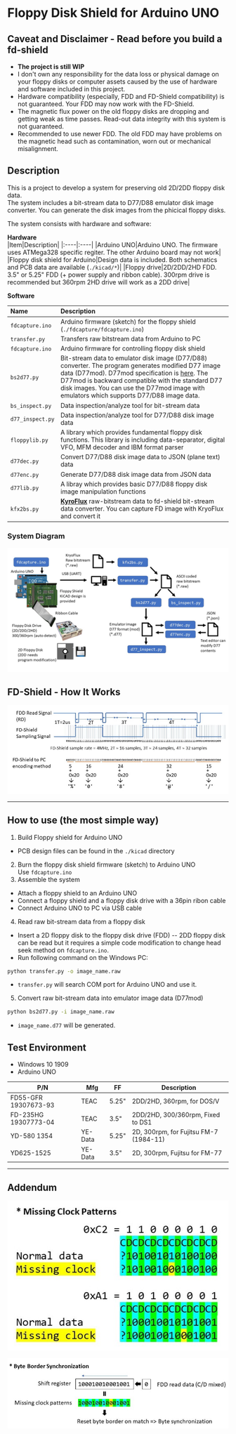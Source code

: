 # Floppy Disk Shield for Arduino UNO

## Caveat and Disclaimer - Read before you build a fd-shield  
- **The project is still WIP**
- I don't own any responsibility for the data loss or physical damage on your floppy disks or computer assets caused by the use of hardware and software included in this project.
- Hardware compatibility (especially, FDD and FD-Shield compatibility) is not guaranteed. Your FDD may now work with the FD-Shield.  
- The magnetic flux power on the old floppy disks are dropping and getting weak as time passes. Read-out data integrity with this system is not guaranteed.
- Recommended to use newer FDD. The old FDD may have problems on the magnetic head such as contamination, worn out or mechanical misalignment.

## Description
This is a project to develop a system for preserving old 2D/2DD floppy disk data.  
The system includes a bit-stream data to D77/D88 emulator disk image converter. You can generate the disk images from the phicical floppy disks.  

The system consists with hardware and software:  

**Hardware**  
|Item|Description|
|:----|:----|
|Arduino UNO|Arduino UNO. The firmware uses ATMega328 specific regiter. The other Arduino board may not work|
|Floppy disk shield for Arduino|Design data is included. Both schematics and PCB data are available (`./kicad/*`)|
|Floppy drive|2D/2DD/2HD FDD. 3.5" or 5.25" FDD (+ power supply and ribbon cable). 300rpm drive is recommended but 360rpm 2HD drive will work as a 2DD drive|  

**Software**  

|Name|Description|
|:--------|:-----------|
|`fdcapture.ino`|Arduino firmware (sketch) for the floppy shield (`./fdcapture/fdcapture.ino`)|
|`transfer.py`|Transfers raw bitstream data from Arduino to PC|
|`fdcapture.ino`|Arduino firmware for controlling floppy disk shield|
|`bs2d77.py`|Bit-stream data to emulator disk image (D77/D88) converter. The program generates modified D77 image data (D77mod). D77mod specification is [here](docs/D77mod_format.md). The D77mod is backward compatible with the standard D77 disk images. You can use the D77mod image with emulators which supports D77/D88 image data.|
|`bs_inspect.py`|Data inspection/analyze tool for bit-stream data|
|`d77_inspect.py`|Data inspection/analyze tool for D77/D88 disk image data|
|`floppylib.py`|A library which provides fundamental floppy disk functions. This library is including data-separator, digital VFO, MFM decoder and IBM format parser|
|`d77dec.py`|Convert D77/D88 disk image data to JSON (plane text) data|
|`d77enc.py`|Generate D77/D88 disk image data from JSON data|
|`d77lib.py`|A libray which provides basic D77/D88 floppy disk image manipulation functions|
|`kfx2bs.py`|[**KyroFlux**](https://www.kryoflux.com/) raw-bitstream data to fd-shield bit-stream data converter. You can capture FD image with KryoFlux and convert it|
### System Diagram
![system_diagram](resources/fd-shield.jpg)

## FD-Shield - How It Works
![FD_Shield How it works](resources/fd-shield1.jpg)

---------

## How to use (the most simple way)

1. Build Floppy shield for Arduino UNO  
- PCB design files can be found in the `./kicad` directory
2. Burn the floppy disk shield firmware (sketch) to Arduino UNO  
Use `fdcapture.ino`
3. Assemble the system
- Attach a floppy shield to an Arduino UNO
- Connect a floppy shield and a floppy disk drive with a 36pin ribon cable
- Connect Arduino UNO to PC via USB cable
4. Read raw bit-stream data from a floppy disk  
- Insert a 2D floppy disk to the floppy disk drive (FDD) -- 2DD floppy disk can be read but it requires a simple code modification to change head seek method on `fdcapture.ino`.
- Run following command on the Windows PC:
```sh
python transfer.py -o image_name.raw
```
- `transfer.py` will search COM port for Arduino UNO and use it.
5. Convert raw bit-stream data into emulator image data (D77mod)
```sh
python bs2d77.py -i image_name.raw
```
- `image_name.d77` will be generated.

## Test Environment

- Windows 10 1909
- Arduino UNO

|P/N|Mfg|FF|Description|
|---|----|----|----|
|FD55-GFR 19307673-93|TEAC|5.25"|2DD/2HD, 360rpm, for DOS/V|
|FD-235HG 19307773-04|TEAC|3.5"|2DD/2HD, 300/360rpm, Fixed to DS1|
|YD-580 1354|YE-Data|5.25"|2D, 300rpm, for Fujitsu FM-7 (1984-11)|
|YD625-1525|YE-Data|3.5"|2D, 300rpm, Fujitsu for FM-77|

---------------

## Addendum

![MFM Missing Clock Patterns](resources/missing_clock.jpg)

![system_diagram](resources/byte_sync.jpg)

